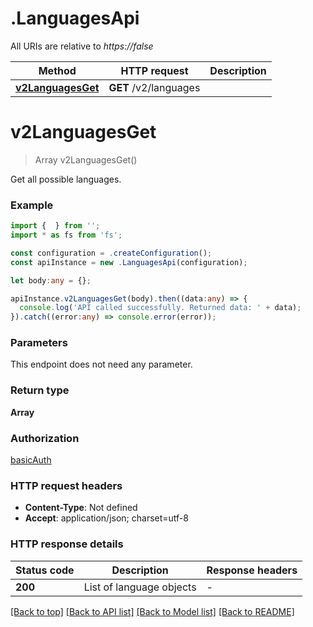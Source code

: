 # .LanguagesApi

All URIs are relative to *https://false*

Method | HTTP request | Description
------------- | ------------- | -------------
[**v2LanguagesGet**](LanguagesApi.md#v2LanguagesGet) | **GET** /v2/languages | 


# **v2LanguagesGet**
> Array<LanguageDto> v2LanguagesGet()

Get all possible languages.

### Example


```typescript
import {  } from '';
import * as fs from 'fs';

const configuration = .createConfiguration();
const apiInstance = new .LanguagesApi(configuration);

let body:any = {};

apiInstance.v2LanguagesGet(body).then((data:any) => {
  console.log('API called successfully. Returned data: ' + data);
}).catch((error:any) => console.error(error));
```


### Parameters
This endpoint does not need any parameter.


### Return type

**Array<LanguageDto>**

### Authorization

[basicAuth](README.md#basicAuth)

### HTTP request headers

 - **Content-Type**: Not defined
 - **Accept**: application/json; charset=utf-8


### HTTP response details
| Status code | Description | Response headers |
|-------------|-------------|------------------|
**200** | List of language objects |  -  |

[[Back to top]](#) [[Back to API list]](README.md#documentation-for-api-endpoints) [[Back to Model list]](README.md#documentation-for-models) [[Back to README]](README.md)


